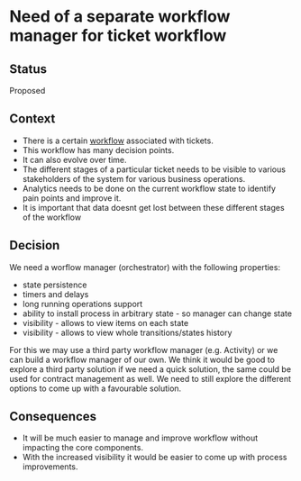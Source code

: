 # Need of a separate workflow manager for ticket workflow
## Status
Proposed
## Context
* There is a certain [workflow](../diagrams/10_ticket_workflow.md) associated with tickets. 
* This workflow has many decision points. 
* It can also evolve over time.
* The different stages of a particular ticket needs to be visible to various stakeholders of the system for various business operations.
* Analytics needs to be done on the current workflow state to identify pain points and improve it.
* It is important that data doesnt get lost between these different stages of the workflow
## Decision
We need a worflow manager (orchestrator) with the following properties:
- state persistence
- timers and delays
- long running operations support
- ability to install process in arbitrary state - so manager can change state
- visibility - allows to view items on each state
- visibility - allows to view whole transitions/states history

For this we may use a third party workflow manager (e.g. Activity) 
or we can build a workflow manager of our own. 
We think it would be good to explore a third party solution if we need a quick solution, 
the same could be used for contract management as well. 
We need to still explore the different options to come up with a favourable solution.
## Consequences
* It will be much easier to manage and improve workflow without impacting the core components.
* With the increased visibility it would be easier to come up with process improvements.

